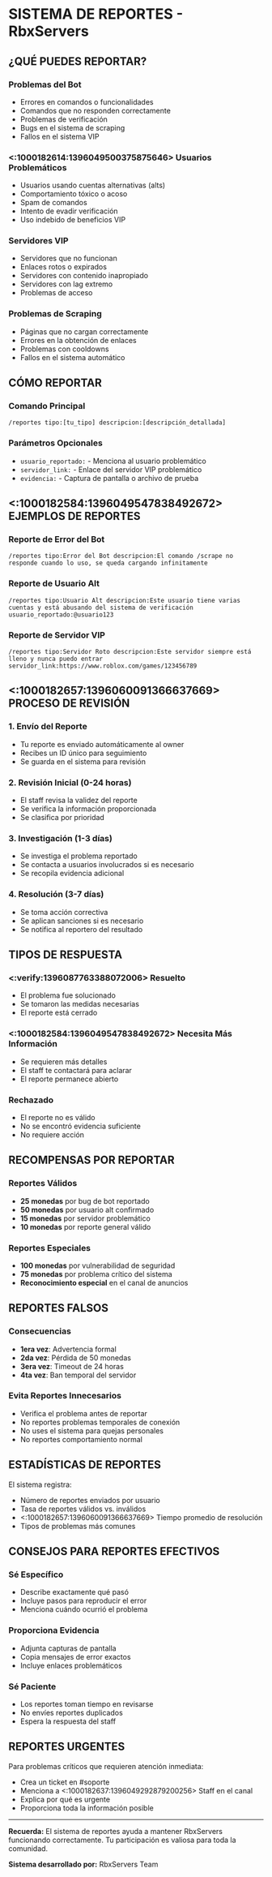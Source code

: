 
# SISTEMA DE REPORTES - RbxServers

## ¿QUÉ PUEDES REPORTAR?

### **Problemas del Bot**
- Errores en comandos o funcionalidades
- Comandos que no responden correctamente
- Problemas de verificación
- Bugs en el sistema de scraping
- Fallos en el sistema VIP

### <:1000182614:1396049500375875646> **Usuarios Problemáticos**
- Usuarios usando cuentas alternativas (alts)
- Comportamiento tóxico o acoso
- Spam de comandos
- Intento de evadir verificación
- Uso indebido de beneficios VIP

### **Servidores VIP**
- Servidores que no funcionan
- Enlaces rotos o expirados
- Servidores con contenido inapropiado
- Servidores con lag extremo
- Problemas de acceso

### **Problemas de Scraping**
- Páginas que no cargan correctamente
- Errores en la obtención de enlaces
- Problemas con cooldowns
- Fallos en el sistema automático

## CÓMO REPORTAR

### **Comando Principal**
```
/reportes tipo:[tu_tipo] descripcion:[descripción_detallada]
```

### **Parámetros Opcionales**
- `usuario_reportado:` - Menciona al usuario problemático
- `servidor_link:` - Enlace del servidor VIP problemático
- `evidencia:` - Captura de pantalla o archivo de prueba

## <:1000182584:1396049547838492672> **EJEMPLOS DE REPORTES**

### **Reporte de Error del Bot**
```
/reportes tipo:Error del Bot descripcion:El comando /scrape no responde cuando lo uso, se queda cargando infinitamente
```

### **Reporte de Usuario Alt**
```
/reportes tipo:Usuario Alt descripcion:Este usuario tiene varias cuentas y está abusando del sistema de verificación usuario_reportado:@usuario123
```

### **Reporte de Servidor VIP**
```
/reportes tipo:Servidor Roto descripcion:Este servidor siempre está lleno y nunca puedo entrar servidor_link:https://www.roblox.com/games/123456789
```

## <:1000182657:1396060091366637669> **PROCESO DE REVISIÓN**

### **1. Envío del Reporte**
- Tu reporte es enviado automáticamente al owner
- Recibes un ID único para seguimiento
- Se guarda en el sistema para revisión

### **2. Revisión Inicial (0-24 horas)**
- El staff revisa la validez del reporte
- Se verifica la información proporcionada
- Se clasifica por prioridad

### **3. Investigación (1-3 días)**
- Se investiga el problema reportado
- Se contacta a usuarios involucrados si es necesario
- Se recopila evidencia adicional

### **4. Resolución (3-7 días)**
- Se toma acción correctiva
- Se aplican sanciones si es necesario
- Se notifica al reportero del resultado

## TIPOS DE RESPUESTA

### <:verify:1396087763388072006> **Resuelto**
- El problema fue solucionado
- Se tomaron las medidas necesarias
- El reporte está cerrado

### <:1000182584:1396049547838492672> **Necesita Más Información**
- Se requieren más detalles
- El staff te contactará para aclarar
- El reporte permanece abierto

### **Rechazado**
- El reporte no es válido
- No se encontró evidencia suficiente
- No requiere acción

## RECOMPENSAS POR REPORTAR

### **Reportes Válidos**
- **25 monedas** por bug de bot reportado
- **50 monedas** por usuario alt confirmado
- **15 monedas** por servidor problemático
- **10 monedas** por reporte general válido

### **Reportes Especiales**
- **100 monedas** por vulnerabilidad de seguridad
- **75 monedas** por problema crítico del sistema
- **Reconocimiento especial** en el canal de anuncios

## REPORTES FALSOS

### **Consecuencias**
- **1era vez**: Advertencia formal
- **2da vez**: Pérdida de 50 monedas
- **3era vez**: Timeout de 24 horas
- **4ta vez**: Ban temporal del servidor

### **Evita Reportes Innecesarios**
- Verifica el problema antes de reportar
- No reportes problemas temporales de conexión
- No uses el sistema para quejas personales
- No reportes comportamiento normal

## ESTADÍSTICAS DE REPORTES

El sistema registra:
- Número de reportes enviados por usuario
- Tasa de reportes válidos vs. inválidos
- <:1000182657:1396060091366637669> Tiempo promedio de resolución
- Tipos de problemas más comunes

## CONSEJOS PARA REPORTES EFECTIVOS

### **Sé Específico**
- Describe exactamente qué pasó
- Incluye pasos para reproducir el error
- Menciona cuándo ocurrió el problema

### **Proporciona Evidencia**
- Adjunta capturas de pantalla
- Copia mensajes de error exactos
- Incluye enlaces problemáticos

### **Sé Paciente**
- Los reportes toman tiempo en revisarse
- No envíes reportes duplicados
- Espera la respuesta del staff

## REPORTES URGENTES

Para problemas críticos que requieren atención inmediata:
- Crea un ticket en #soporte
- Menciona a <:1000182637:1396049292879200256> Staff en el canal
- Explica por qué es urgente
- Proporciona toda la información posible

---

**Recuerda:** El sistema de reportes ayuda a mantener RbxServers funcionando correctamente. Tu participación es valiosa para toda la comunidad.

**Sistema desarrollado por:** RbxServers Team
